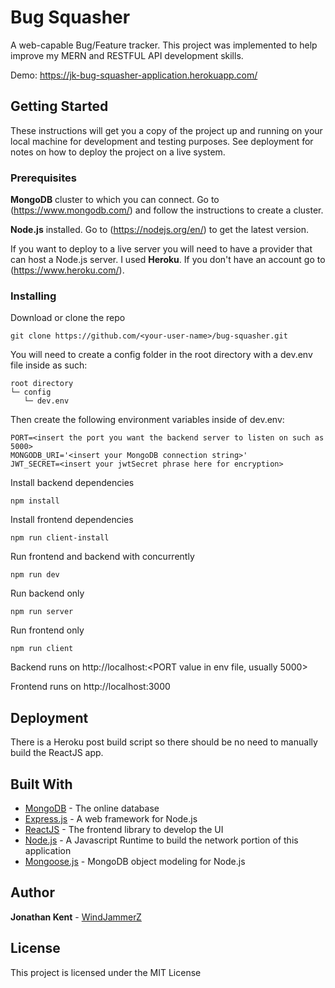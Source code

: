 # Bug Squasher

A web-capable Bug/Feature tracker.  This project was implemented to help improve my MERN and RESTFUL API development skills.

Demo: https://jk-bug-squasher-application.herokuapp.com/

## Getting Started

These instructions will get you a copy of the project up and running on your local machine for development and testing purposes. See deployment for notes on how to deploy the project on a live system.

### Prerequisites

**MongoDB** cluster to which you can connect.  Go to (https://www.mongodb.com/) and follow the instructions to create a cluster.

**Node.js** installed.  Go to (https://nodejs.org/en/) to get the latest version.

If you want to deploy to a live server you will need to have a provider that can host a Node.js server.  I used **Heroku**.  If you don't have an account go to (https://www.heroku.com/).

### Installing

Download or clone the repo

```
git clone https://github.com/<your-user-name>/bug-squasher.git
```

You will need to create a config folder in the root directory with a dev.env file inside as such:
```
root directory
└─ config
   └─ dev.env
```

Then create the following environment variables inside of dev.env:
```
PORT=<insert the port you want the backend server to listen on such as 5000>
MONGODB_URI='<insert your MongoDB connection string>'
JWT_SECRET=<insert your jwtSecret phrase here for encryption>
```

Install backend dependencies
```
npm install
```
Install frontend dependencies
```
npm run client-install
```
Run frontend and backend with concurrently
```
npm run dev
```
Run backend only
```
npm run server
```
Run frontend only
```
npm run client
```
Backend runs on http://localhost:<PORT value in env file, usually 5000>

Frontend runs on http://localhost:3000

## Deployment

There is a Heroku post build script so there should be no need to manually build the ReactJS app.

## Built With

* [MongoDB](https://www.mongodb.com/) - The online database
* [Express.js](https://expressjs.com/) - A web framework for Node.js
* [ReactJS](https://reactjs.org/) - The frontend library to develop the UI
* [Node.js](https://nodejs.org/en/) - A Javascript Runtime to build the network portion of this application
* [Mongoose.js](https://mongoosejs.com/) - MongoDB object modeling for Node.js

## Author

**Jonathan Kent** - [WindJammerZ](https://github.com/WindJammerZ)

## License

This project is licensed under the MIT License

